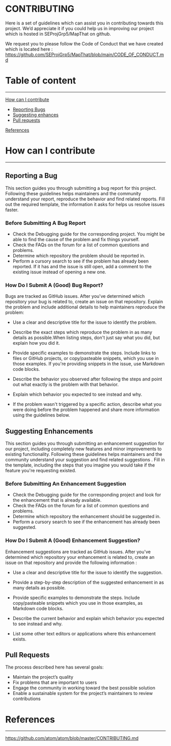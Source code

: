# CONTRIBUTING

Here is a set of guidelines which can assist you in contributing towards this project. We’d appreciate it if you could help us in improving our project which is hosted in SEProjGrp5/MapThat on github.

We request you to please follow the Code of Conduct that we have created which is located here : https://github.com/SEProjGrp5/MapThat/blob/main/CODE_OF_CONDUCT.md

# Table of content
----------------------------------------------------------------------------------------------------

[How can I contribute](#contribute)

- [Reporting Bugs](#bugs)
- [Suggesting enhances](#enhances)
- [Pull requests](#requests)

[References](#reference)

# How can I contribute<a name="contribute"></a>
----------------------------------------------------------------------------------------------------
## Reporting a Bug<a name="bugs"></a>

This section guides you through submitting a bug report for this project. Following these guidelines helps maintainers and the community understand your report, reproduce the behavior and find related reports. Fill out the required template, the information it asks for helps us resolve issues faster.

### Before Submitting A Bug Report
- Check the Debugging guide for the corresponding project. You might be able to find the cause of the problem and fix things yourself. 
- Check the FAQs on the forum for a list of common questions and problems.
- Determine which repository the problem should be reported in.
- Perform a cursory search to see if the problem has already been reported. If it has and the issue is still open, add a comment to the existing issue instead of opening a new one.

### How Do I Submit A (Good) Bug Report?
Bugs are tracked as GitHub issues. After you've determined which repository your bug is related to, create an issue on that repository.
Explain the problem and include additional details to help maintainers reproduce the problem:

- Use a clear and descriptive title for the issue to identify the problem.
 
- Describe the exact steps which reproduce the problem in as many details as possible.When listing steps, don't just say what you did, but explain how you did it. 
 
- Provide specific examples to demonstrate the steps. Include links to files or GitHub projects, or copy/pasteable snippets, which you use in those examples. If you're providing snippets in the issue, use Markdown code blocks.
 
- Describe the behavior you observed after following the steps and point out what exactly is the problem with that behavior.
 
- Explain which behavior you expected to see instead and why.
 
- If the problem wasn't triggered by a specific action, describe what you were doing before the problem happened and share more information using the guidelines below.
 
 

## Suggesting Enhancements<a name="enhances"></a>

This section guides you through submitting an enhancement suggestion for our project, including completely new features and minor improvements to existing functionality. Following these guidelines helps maintainers and the community understand your suggestion and find related suggestions . Fill in the template, including the steps that you imagine you would take if the feature you're requesting existed.

### Before Submitting An Enhancement Suggestion
- Check the Debugging guide for the corresponding project and look for the enhancement that is already available. 
- Check the FAQs on the forum for a list of common questions and problems.
- Determine which repository the enhancement should be suggested in.
- Perform a cursory search to see if the enhancement has already been suggested. 

### How Do I Submit A (Good) Enhancement Suggestion?
Enhancement suggestions are tracked as GitHub issues. After you've determined which repository your enhancement is related to, create an issue on that repository and provide the following information : 

- Use a clear and descriptive title for the issue to identify the suggestion.
 
- Provide a step-by-step description of the suggested enhancement in as many details as possible.
 
- Provide specific examples to demonstrate the steps. Include copy/pasteable snippets which you use in those examples, as Markdown code blocks.
 
- Describe the current behavior and explain which behavior you expected to see instead and why.
 
- List some other text editors or applications where this enhancement exists.
 
## Pull Requests<a name="requests"></a>
The process described here has several goals:
- Maintain the project’s quality
- Fix problems that are important to users
- Engage the community in working toward the best possible solution
- Enable a sustainable system for the project’s maintainers to review contributions
 
# References<a name="reference"></a>
---------------------------------------------------------------------------------------------------------------------
https://github.com/atom/atom/blob/master/CONTRIBUTING.md
